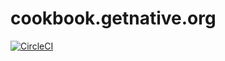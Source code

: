 # cookbook.getnative.org

[![CircleCI](https://circleci.com/gh/hank-ehly/cookbook.getnative.org/tree/master.svg?style=svg&circle-token=63d578368c03639b7b68797d168a536ff5a50651)](https://circleci.com/gh/hank-ehly/cookbook.getnative.org/tree/master)
